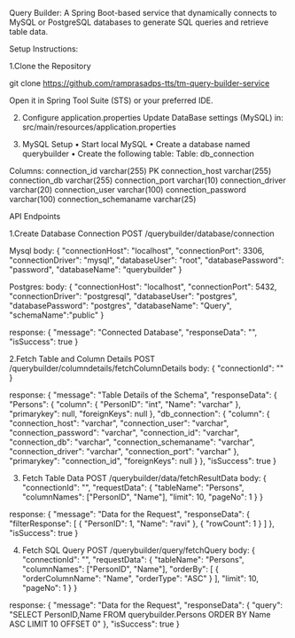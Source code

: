 Query Builder:
A Spring Boot-based service that dynamically connects to MySQL or PostgreSQL databases to generate SQL queries and retrieve table data.

Setup Instructions:

1.Clone the Repository

git clone https://github.com/ramprasadps-tts/tm-query-builder-service

Open it in Spring Tool Suite (STS) or your preferred IDE.

2. Configure application.properties
Update DataBase settings (MySQL) in:
src/main/resources/application.properties

3. MySQL Setup
    • Start local MySQL
    • Create a database named querybuilder
    • Create the following table:
Table: db_connection

Columns:
	connection_id	varchar(255) PK
	connection_host	varchar(255)
	connection_db	varchar(255)
	connection_port	varchar(10)
	connection_driver	varchar(20)
	connection_user	varchar(100)
	connection_password	varchar(100)
	connection_schemaname	varchar(25)

API Endpoints

1.Create Database Connection
POST /querybuilder/database/connection

Mysql
body:
{
  "connectionHost": "localhost",
  "connectionPort": 3306,
  "connectionDriver": "mysql",
  "databaseUser": "root",
  "databasePassword": "password",
  "databaseName": "querybuilder"
}

Postgres:
body:
{
"connectionHost": "localhost",
"connectionPort": 5432,
"connectionDriver": "postgresql",
"databaseUser": "postgres",
"databasePassword": "postgres",
"databaseName": "Query",
"schemaName":"public"
}

response:
{
  "message": "Connected Database",
  "responseData": "<connection-id>",
  "isSuccess": true
}

2.Fetch Table and Column Details
POST /querybuilder/columndetails/fetchColumnDetails
body:
{
  "connectionId": "<connection-id>"
}

response:
{
"message": "Table Details of the Schema",
"responseData": {
"Persons": {
"column": {
"PersonID": "int",
"Name": "varchar"
},
"primarykey": null,
"foreignKeys": null
},
"db_connection": {
"column": {
"connection_host": "varchar",
"connection_user": "varchar",
"connection_password": "varchar",
"connection_id": "varchar",
"connection_db": "varchar",
"connection_schemaname": "varchar",
"connection_driver": "varchar",
"connection_port": "varchar"
},
"primarykey": "connection_id",
"foreignKeys": null
}
},
"isSuccess": true
}

3. Fetch Table Data
POST /querybuilder/data/fetchResultData
body:
{
  "connectionId": "<connection-id>",
  "requestData": {
    "tableName": "Persons",
    "columnNames": ["PersonID", "Name"],
    "limit": 10,
    "pageNo": 1
  }
}

response:
{
"message": "Data for the Request",
"responseData": {
"filterResponse": [
{
"PersonID": 1,
"Name": "ravi"
},
{
"rowCount": 1
}
]
},
"isSuccess": true
}

4. Fetch SQL Query
POST /querybuilder/query/fetchQuery
body:
{
"connectionId": "<connection-id>",
"requestData": {
"tableName": "Persons",
"columnNames": ["PersonID", "Name"],
"orderBy": [
{
"orderColumnName": "Name",
"orderType": "ASC"
}
],
"limit": 10,
"pageNo": 1
}
}

response:
{
"message": "Data for the Request",
"responseData": {
"query": "SELECT PersonID,Name FROM querybuilder.Persons ORDER BY Name ASC LIMIT 10 OFFSET 0"
},
"isSuccess": true
}

